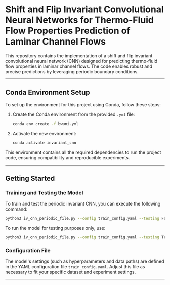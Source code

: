 # Shift and Flip Invariant Convolutional Neural Networks for Thermo-Fluid Flow Properties Prediction of Laminar Channel Flows

This repository contains the implementation of a shift and flip invariant convolutional neural network (CNN) designed for predicting thermo-fluid flow properties in laminar channel flows. The code enables robust and precise predictions by leveraging periodic boundary conditions.

---

## Conda Environment Setup

To set up the environment for this project using Conda, follow these steps:

1. Create the Conda environment from the provided `.yml` file:

    ```bash
    conda env create -f bwuni.yml
    ```

2. Activate the new environment:

    ```bash
    conda activate invariant_cnn
    ```

This environment contains all the required dependencies to run the project code, ensuring compatibility and reproducible experiments.

---

## Getting Started

### Training and Testing the Model

To train and test the periodic invariant CNN, you can execute the following command:

```bash
python3 iv_cnn_periodic_file.py --config train_config.yaml --testing False
```

To run the model for testing purposes only, use:

```bash
python3 iv_cnn_periodic_file.py --config train_config.yaml --testing True
```

### Configuration File

The model's settings (such as hyperparameters and data paths) are defined in the YAML configuration file `train_config.yaml`. Adjust this file as necessary to fit your specific dataset and experiment settings.

---


